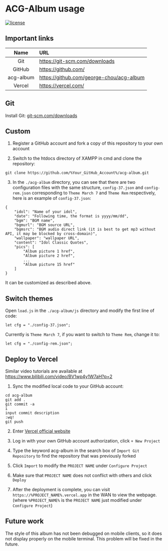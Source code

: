 # ACG-Album usage

[![license](https://img.shields.io/github/license/george-chou/acg-album.svg)](https://github.com/george-chou/acg-album/blob/master/LICENSE)

## Important links
|   Name    | URL                                        |
| :-------: | :----------------------------------------- |
|    Git    | <https://git-scm.com/downloads>            |
|  GitHub   | <https://github.com/>                      |
| acg-album | <https://github.com/george-chou/acg-album> |
|  Vercel   | <https://vercel.com/>                      |

## Git

Install Git: <a href="https://git-scm.com/downloads" target="_blank">git-scm.com/downloads</a>

## Custom

1. Register a GitHub account and fork a copy of this repository to your own account

2. Switch to the htdocs directory of XAMPP in cmd and clone the repository:
```
git clone https://github.com/%Your_GitHub_Account%/acg-album.git
```

3. In the `./acg-album` directory, you can see that there are two configuration files with the same structure, `config-37.json` and `config-rem.json` corresponding to `Theme March 7` and `Theme Rem` respectively, here is an example of `config-37.json`:

```
{
    "idol": "Name of your idol",
    "date": "Following time, the format is yyyy/mm/dd",
    "bgm": "BGM name",
    "bgmurl": "BGM source URL",
    "bgmsrc": "BGM audio direct link (it is best to get mp3 without API, it may be blocked by cross-domain)",
    "wallpaper": "wallpaper URL",
    "content": "Idol Classic Quotes",
    "pics": [
        "Album picture 1 href",
        "Album picture 2 href",
        ...
        "Album picture 15 href"
    ]
}
```

It can be customized as described above.

## Switch themes
Open `load.js` in the `./acg-album/js` directory and modify the first line of code:
```
let cfg = "./config-37.json";
```
Currently is `Theme March 7`, if you want to switch to `Theme Rem`, change it to:
```
let cfg = "./config-rem.json";
```

## Deploy to Vercel

Similar video tutorials are available at <https://www.bilibili.com/video/BV1wp4y1W7aH?p=2>

1. Sync the modified local code to your GitHub account:
```
cd acg-album
git add .
git commit -a
i
input commit description
:wq!
git push
```

2. Enter <a href="https://vercel.com/login" target="_blank">Vercel official website</a>

3. Log in with your own GitHub account authorization, click `+ New Project`

4. Type the keyword acg-album in the search box of `Import Git Repository` to find the repository that was previously forked

5. Click `Import` to modify the `PROJECT NAME` under `Configure Project`

6. Make sure that `PROJECT NAME` does not conflict with others and click `Deploy`

7. After the deployment is complete, you can visit `https://%PROJECT_NAME%.vercel.app` in the WAN to view the webpage. (where `%PROJECT_NAME%` is the `PROJECT NAME` just modified under `Configure Project`)

## Future work

The style of this album has not been debugged on mobile clients, so it does not display properly on the mobile terminal. This problem will be fixed in the future.